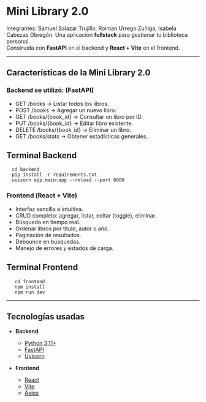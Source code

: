 # Mini Library 2.0
Integrantes: Samuel Salazar Trujillo, Roiman Urrego Zuñiga, Isabela Cabezas Obregón.
Una aplicación **fullstack** para gestionar tu biblioteca personal.  
Construida con **FastAPI** en el backend y **React + Vite** en el frontend.

---

## Características de la Mini Library 2.0

### Backend  se utilizó: (FastAPI)  
- GET /books → Listar todos los libros.
- POST /books → Agregar un nuevo libro.
- GET /books/{book_id} → Consultar un libro por ID.
- PUT /books/{book_id} → Editar libro existente.
- DELETE /books/{book_id} → Eliminar un libro.
- GET /books/stats → Obtener estadísticas generales.
  
## Terminal Backend
      cd backend
      pip install -r requirements.txt
      uvicorn app.main:app --reload --port 8000

### Frontend (React + Vite)  
- Interfaz sencilla e intuitiva.  
- CRUD completo: agregar, listar, editar (toggle), eliminar.  
- Búsqueda en tiempo real.  
- Ordenar libros por título, autor o año.  
- Paginación de resultados.  
- Debounce en búsquedas.  
- Manejo de errores y estados de carga.
  
## Terminal Frontend

       cd frontend
       npm install
       npm run dev

---

## Tecnologías usadas

- **Backend**
  - [Python 3.11+](https://www.python.org/)
  - [FastAPI](https://fastapi.tiangolo.com/)
  - [Uvicorn](https://www.uvicorn.org/)

- **Frontend**
  - [React](https://react.dev/)
  - [Vite](https://vitejs.dev/)
  - [Axios](https://axios-http.com/)



